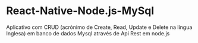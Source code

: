 # React-Native-Node.js-MySql

Aplicativo com CRUD (acrónimo de Create, Read, Update e Delete na língua Inglesa) em banco de dados Mysql  através de Api Rest em node.js
